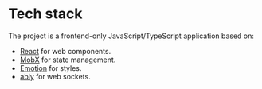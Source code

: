 # Tech stack

The project is a frontend-only JavaScript/TypeScript application based on:

- [React](https://react.dev/) for web components.
- [MobX](https://mobx.js.org/) for state management.
- [Emotion](https://emotion.sh/) for styles.
- [ably](https://ably.com/) for web sockets.
